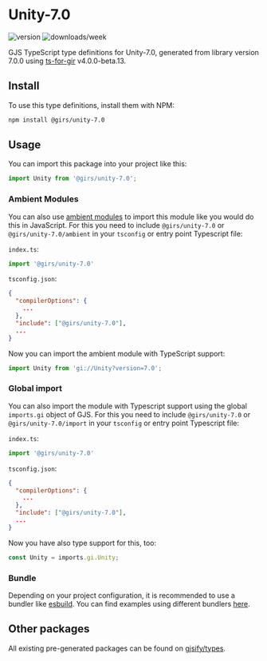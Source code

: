 
# Unity-7.0

![version](https://img.shields.io/npm/v/@girs/unity-7.0)
![downloads/week](https://img.shields.io/npm/dw/@girs/unity-7.0)


GJS TypeScript type definitions for Unity-7.0, generated from library version 7.0.0 using [ts-for-gir](https://github.com/gjsify/ts-for-gir) v4.0.0-beta.13.


## Install

To use this type definitions, install them with NPM:
```bash
npm install @girs/unity-7.0
```

## Usage

You can import this package into your project like this:
```ts
import Unity from '@girs/unity-7.0';
```

### Ambient Modules

You can also use [ambient modules](https://github.com/gjsify/ts-for-gir/tree/main/packages/cli#ambient-modules) to import this module like you would do this in JavaScript.
For this you need to include `@girs/unity-7.0` or `@girs/unity-7.0/ambient` in your `tsconfig` or entry point Typescript file:

`index.ts`:
```ts
import '@girs/unity-7.0'
```

`tsconfig.json`:
```json
{
  "compilerOptions": {
    ...
  },
  "include": ["@girs/unity-7.0"],
  ...
}
```

Now you can import the ambient module with TypeScript support: 

```ts
import Unity from 'gi://Unity?version=7.0';
```

### Global import

You can also import the module with Typescript support using the global `imports.gi` object of GJS.
For this you need to include `@girs/unity-7.0` or `@girs/unity-7.0/import` in your `tsconfig` or entry point Typescript file:

`index.ts`:
```ts
import '@girs/unity-7.0'
```

`tsconfig.json`:
```json
{
  "compilerOptions": {
    ...
  },
  "include": ["@girs/unity-7.0"],
  ...
}
```

Now you have also type support for this, too:

```ts
const Unity = imports.gi.Unity;
```

### Bundle

Depending on your project configuration, it is recommended to use a bundler like [esbuild](https://esbuild.github.io/). You can find examples using different bundlers [here](https://github.com/gjsify/ts-for-gir/tree/main/examples).

## Other packages

All existing pre-generated packages can be found on [gjsify/types](https://github.com/gjsify/types).


